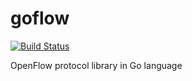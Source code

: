goflow
======

[![Build Status](https://travis-ci.org/oshothebig/goflow.png)](https://travis-ci.org/oshothebig/goflow)

OpenFlow protocol library in Go language
